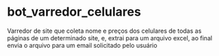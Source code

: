 # bot_varredor_celulares
Varredor de site que coleta nome e preços dos celulares de todas as páginas de um determinado site, e, extrai para um arquivo excel, ao final envia o arquivo para um email solicitado pelo usuário
